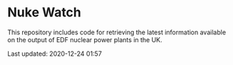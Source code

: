 # Nuke Watch

This repository includes code for retrieving the latest information available on the output of EDF nuclear power plants in the UK.

Last updated: 2020-12-24 01:57